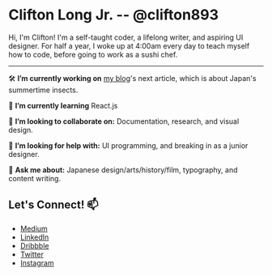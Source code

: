 # Clifton Long Jr. -- @clifton893

<!--
**Clifton893/Clifton893** is a ✨ _special_ ✨ repository because its `README.md` (this file) appears on your GitHub profile.

Here are some ideas to get you started:

- 🔭 I’m currently working on ...
- 🌱 I’m currently learning ...
- 👯 I’m looking to collaborate on ...
- 🤔 I’m looking for help with ...
- 💬 Ask me about ...
- 📫 How to reach me: ...
- 😄 Pronouns: ...
- ⚡ Fun fact: ...
-->

Hi, I'm Clifton! I'm a self-taught coder, a lifelong writer, and aspiring UI designer. For half a year, I woke up at 4:00am every day to teach myself how to code, before going to work as a sushi chef. 

---

🛠 **I’m currently working on** [my blog](https://medium.com/sushi-chef-stories)'s next article, which is about Japan's summertime insects.

🌱 **I’m currently learning** React.js

👯 **I’m looking to collaborate on:** Documentation, research, and visual design.

🤔 **I’m looking for help with:** UI programming, and breaking in as a junior designer.

💬 **Ask me about:** Japanese design/arts/history/film, typography, and content writing.

## Let's Connect! 📫
- [Medium](https://medium.com/@Clifton893)
- [LinkedIn](https://www.linkedin.com/in/cliftonlongjr/)
- [Dribbble](https://dribbble.com/Clifton893)
- [Twitter](https://twitter.com/Clifton893)
- [Instagram](https://www.instagram.com/cliftonlongjr/)

